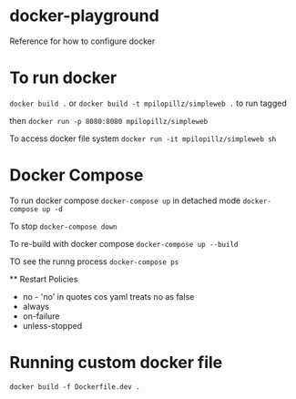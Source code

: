 # docker-playground

Reference for how to configure docker

# To run docker

`docker build .`
or
`docker build -t mpilopillz/simpleweb .` to run tagged

then `docker run -p 8080:8080 mpilopillz/simpleweb`

To access docker file system
`docker run -it mpilopillz/simpleweb sh`

# Docker Compose

To run docker compose
`docker-compose up` in detached mode `docker-compose up -d`

To stop
`docker-compose down`

To re-build with docker compose
`docker-compose up --build`

TO see the runng process
`docker-compose ps`

\*\* Restart Policies

- no - 'no' in quotes cos yaml treats no as false
- always
- on-failure
- unless-stopped

# Running custom docker file

`docker build -f Dockerfile.dev .`
